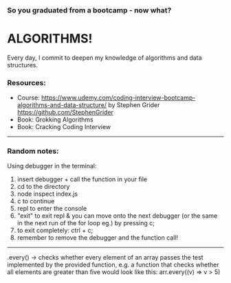 ### So you graduated from a bootcamp - now what?
# ALGORITHMS!

Every day, I commit to deepen my knowledge of algorithms and data structures.

### Resources:
* Course: https://www.udemy.com/coding-interview-bootcamp-algorithms-and-data-structure/ by Stephen Grider https://github.com/StephenGrider
* Book: Grokking Algorithms
* Book: Cracking Coding Interview

---------------------------------------
### Random notes:

Using debugger in the terminal:
1. insert debugger + call the function in your file
2. cd to the directory
3. node inspect index.js
4. c to continue
5. repl to enter the console
6. "exit" to exit repl & you can move onto the next debugger (or the same in the next run of the for loop eg.) by pressing c;
7. to exit completely: ctrl + c;
8. remember to remove the debugger and the function call!

-----------------------------------------
.every()
-> checks whether every element of an array passes the test implemented by the provided function, e.g. a function that checks whether all elements are greater than five would look like this:
arr.every((v) => v > 5)
